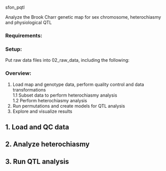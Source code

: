 sfon_pqtl

Analyze the Brook Charr genetic map for sex chromosome, heterochiasmy and physiological QTL

### Requirements:   


### Setup:   
Put raw data files into 02_raw_data, including the following:    


### Overview:
1. Load map and genotype data, perform quality control and data transformations   
1.1 Subset data to perform heterochiasmy analysis    
1.2 Perform heterochiasmy analysis   
2. Run permutations and create models for QTL analysis
3. Explore and visualize results    

## 1. Load and QC data   

## 2. Analyze heterochiasmy   

## 3. Run QTL analysis
